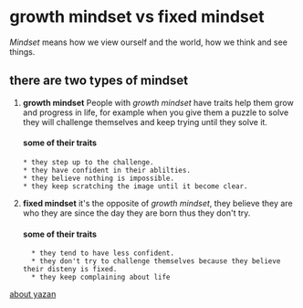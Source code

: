 # growth mindset vs fixed mindset
   *Mindset* means how we view ourself and the world, how we think and see things.
    
    
## there are two types of mindset
 1. **growth mindset**
      People with *growth mindset* have traits help them grow and progress in life, 
      for example when you give them a puzzle to solve they will challenge themselves and keep trying until they solve it.
      
      #### some of their traits
        * they step up to the challenge.
        * they have confident in their ablilties.
        * they believe nothing is impossible.
        * they keep scratching the image until it become clear.
          
 2. **fixed mindset**
      it's the opposite of *growth mindset*, they believe they are who they are since the day they are born thus they don't try.
      
      #### some of their traits 
          * they tend to have less confident.
          * they don't try to challenge themselves because they believe their disteny is fixed.
          * they keep complaining about life
          
          
[about yazan](https://github.com/YazanSneneh)
    
    
    
